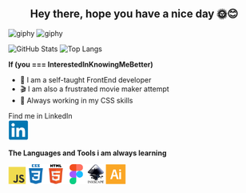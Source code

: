 <h2 align="center">Hey there, hope you have a nice day 🌞😊</h2>




![giphy](https://user-images.githubusercontent.com/96449212/174452534-4fca05af-70ff-4d55-8409-a3f066a4847c.gif)
![giphy](https://user-images.githubusercontent.com/96449212/174452579-df5718fc-fadb-4658-8f95-7a485562fbdc.gif)


![GitHub Stats](https://github-readme-stats.vercel.app/api?username=Pieris128&theme=radical)
![Top Langs](https://github-readme-stats.vercel.app/api/top-langs/?username=Pieris128&layout=compact)

**If (you === InterestedInKnowingMeBetter)** 
- 🤖 I am a self-taught FrontEnd developer
- 🎬 I am also a frustrated movie maker attempt
- 🎩 Always working in my CSS skills

<p align="left">Find me in LinkedIn <br><a href="https://www.linkedin.com/in/matias-pier-espinosa-426199151/" target="_blank"> <img src="https://github.com/devicons/devicon/blob/master/icons/linkedin/linkedin-original.svg" alt="linkedIn" width="40" height="40"/></a></p> 

**The Languages and Tools i am always learning**

<p align="left"> <a href="https://developer.mozilla.org/en-US/docs/Web/JavaScript" target="_blank"> <img src="https://raw.githubusercontent.com/devicons/devicon/master/icons/javascript/javascript-original.svg" alt="javascript" width="35" height="35"/></a><a href="https://developer.mozilla.org/es/docs/Web/CSS" target="_blank"><img src='https://github.com/devicons/devicon/blob/master/icons/css3/css3-plain-wordmark.svg' width="40" height="40"></a><a href="https://developer.mozilla.org/es/docs/Web/HTML" target="_blank"><img src='https://github.com/devicons/devicon/blob/master/icons/html5/html5-original-wordmark.svg' width="40" height="40"></a><a href="https://www.figma.com/design/" target="_blank"><img src='https://github.com/devicons/devicon/blob/master/icons/figma/figma-original.svg' width="40" height="40"></a><a href="https://inkscape.org/en/" target="_blank"><img src='https://github.com/devicons/devicon/blob/master/icons/inkscape/inkscape-original-wordmark.svg' width="40" height="40"></a><a href="https://www.adobe.com/ar/products/illustrator.html" target="_blank"><img src='https://github.com/devicons/devicon/blob/master/icons/illustrator/illustrator-plain.svg' width="40" height="40"></a></p>
